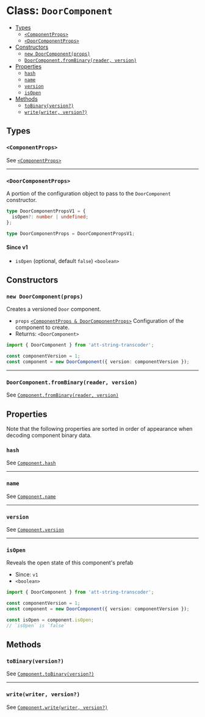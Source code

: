 # Class: `DoorComponent`

- [Types](#types)
  - [`<ComponentProps>`](#componentprops)
  - [`<DoorComponentProps>`](#doorcomponentprops)
- [Constructors](#constructors)
  - [`new DoorComponent(props)`](#new-doorcomponentprops)
  - [`DoorComponent.fromBinary(reader, version)`](#doorcomponentfrombinaryreader-version)
- [Properties](#properties)
  - [`hash`](#hash)
  - [`name`](#name)
  - [`version`](#version)
  - [`isOpen`](#isopen)
- [Methods](#methods)
  - [`toBinary(version?)`](#tobinaryversion)
  - [`write(writer, version?)`](#writewriter-version)

## Types

### `<ComponentProps>`

See [`<ComponentProps>`](./Component.md#componentprops)

---

### `<DoorComponentProps>`

A portion of the configuration object to pass to the `DoorComponent` constructor.

```ts
type DoorComponentPropsV1 = {
  isOpen?: number | undefined;
};

type DoorComponentProps = DoorComponentPropsV1;
```

#### Since v1

- `isOpen` (optional, default `false`) `<boolean>`

## Constructors

### `new DoorComponent(props)`

Creates a versioned `Door` component.

- `props` [`<ComponentProps & DoorComponentProps>`](#types) Configuration of the component to create.
- Returns: `<DoorComponent>`

```ts
import { DoorComponent } from 'att-string-transcoder';

const componentVersion = 1;
const component = new DoorComponent({ version: componentVersion });
```

---

### `DoorComponent.fromBinary(reader, version)`

See [`Component.fromBinary(reader, version)`](./Component.md#componentfrombinaryreader-version)

## Properties

Note that the following properties are sorted in order of appearance when decoding component binary data.

### `hash`

See [`Component.hash`](./Component.md#hash)

---

### `name`

See [`Component.name`](./Component.md#name)

---

### `version`

See [`Component.version`](./Component.md#version)

---

### `isOpen`

Reveals the open state of this component's prefab

- Since: `v1`
- `<boolean>`

```ts
import { DoorComponent } from 'att-string-transcoder';

const componentVersion = 1;
const component = new DoorComponent({ version: componentVersion });

const isOpen = component.isOpen;
// `isOpen` is `false`
```

## Methods

### `toBinary(version?)`

See [`Component.toBinary(version?)`](./Component.md#tobinaryversion)

---

### `write(writer, version?)`

See [`Component.write(writer, version?)`](./Component.md#writewriter-version)
